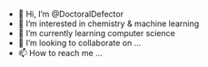 - 👋 Hi, I’m @DoctoralDefector
- 👀 I’m interested in chemistry & machine learning
- 🌱 I’m currently learning computer science
- 💞️ I’m looking to collaborate on ...
- 📫 How to reach me ...

<!---
DoctoralDefector/DoctoralDefector is a ✨ special ✨ repository because its `README.md` (this file) appears on your GitHub profile.
You can click the Preview link to take a look at your changes.
--->
